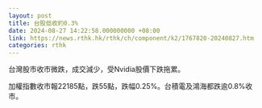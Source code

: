 ```yaml
---
layout: post
title: 台股低收約0.3%
date: 2024-08-27 14:22:58.000000000 +08:00
link: https://news.rthk.hk/rthk/ch/component/k2/1767820-20240827.htm
categories: rthk
---
```


台灣股市收市微跌，成交減少，受Nvidia股價下跌拖累。

加權指數收市報22185點，跌55點，跌幅0.25%。台積電及鴻海都跌逾0.8%收市。
